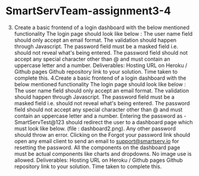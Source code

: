 # SmartServTeam-assignment3-4


3. Create a basic frontend of a login dashboard with the below mentioned  functionality
The login page should look like below :
The user name field should only accept an email format. The validation should happen through Javascript.
The password field must be a masked field i.e. should not reveal what's being entered. 
The password field should not accept any special character other than @ and must contain an uppercase letter and a number.
Deliverables: 
Hosting URL on Heroku / Github pages
Github repository link to your solution.
Time taken to complete this.
4.Create a basic frontend of a login dashboard with the below mentioned functionality
The login page should look like below :
The user name field should only accept an email format. The validation should happen through Javascript.
The password field must be a masked field i.e. should not reveal what's being entered. 
The password field should not accept any special character other than @ and must contain an uppercase letter and a number.
Entering the password as - SmartServTest@123 should redirect the user to a dashboard page which must look like below. (file : dashboard2.png). Any other password should throw an error.
Clicking on the Forgot your password link should open any email client to send an email to support@smartserv.io for resetting the password.
All the components on the dashboard page must be actual components like charts and dropdowns. No image use is allowed.
Deliverables: 
Hosting URL on Heroku / Github pages
Github repository link to your solution.
Time taken to complete this.


